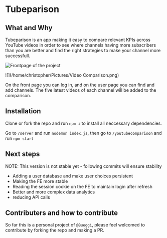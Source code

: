 # Tubeparison

## What and Why

Tubeparison is an app making it easy to compare relevant KPIs across YouTube videos in order to see where channels having more subscribers than you are better and find the right strategies to make your channel more successfull.

![Frontpage of the project](/home/christopher/Pictures/Frontpage.png)

![](/home/christopher/Pictures/Video Comparison.png)

On the front page you can log in, and on the user page you can find and add channels. The five latest videos of each channel will be added to the comparison.

## Installation

Clone or fork the repo and run `npm i` to install all neccessary dependencies.

Go to `/server` and run `nodemon index.js`, then go to `/youtubecomparison` and run `npm start`

## Next steps

NOTE: This version is not stable yet - following commits will ensure stability

* Adding a user database and make user choices persistent
* Making the FE more stable
* Reading the session cookie on the FE to maintain login after refresh
* Better and more complex data analytics
* reducing API calls

## Contributers and how to contribute

So far this is a personal project of `@Bueggi`, please feel welcomed to contribute by forking the repo and making a PR.
